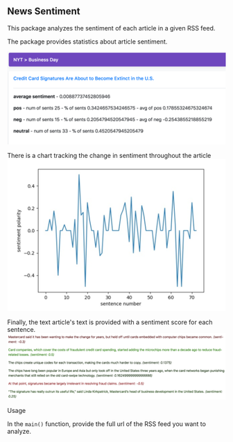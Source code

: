 ## News Sentiment

This package analyzes the sentiment of each article in a given RSS feed. 

The package provides statistics about article sentiment.

![statistics](https://github.com/escottgoodwin/news_sentiment/raw/master/static/screenshot2.png)

 There is a chart tracking the change in sentiment throughout the article 
![chart](https://github.com/escottgoodwin/news_sentiment/raw/master/static/screenshot3.png)

Finally, the text article's text is provided with a sentiment score for each sentence. 
![color sents](https://github.com/escottgoodwin/news_sentiment/raw/master/static/screenshot1.png)

Usage

In the `main()` function, provide the full url of the RSS feed you want to analyze. 


<!--stackedit_data:
eyJoaXN0b3J5IjpbMTc4MDY4NTM1OSw0MDkxMjgyNTZdfQ==
-->